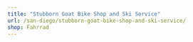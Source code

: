 ```yaml
---
title: "Stubborn Goat Bike Shop and Ski Service"
url: /san-diego/stubborn-goat-bike-shop-and-ski-service/
shop: Fahrrad
---
```

